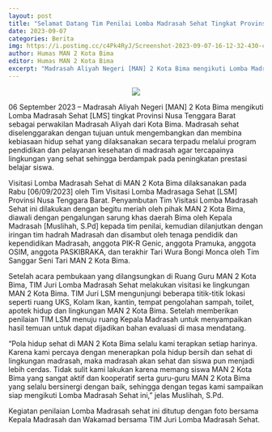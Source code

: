```yaml
---
layout: post
title: "Selamat Datang Tim Penilai Lomba Madrasah Sehat Tingkat Provinsi NTB"
date: 2023-09-07
categories: Berita
img: https://i.postimg.cc/c4Pk4RyJ/Screenshot-2023-09-07-16-12-32-430-com-android-browser-1.png
author: Humas MAN 2 Kota Bima
editor: Humas MAN 2 Kota Bima
excerpt: "Madrasah Aliyah Negeri [MAN] 2 Kota Bima mengikuti Lomba Madrasah Sehat [LMS] tingkat Provinsi Nusa Tenggara Barat sebagai perwakilan Madrasah Aliyah dari Kota Bima."
---
```


<div style="text-align:center">
<img src="https://i.postimg.cc/c4Pk4RyJ/Screenshot-2023-09-07-16-12-32-430-com-android-browser-1.png" />
</div>

06 September 2023 – Madrasah Aliyah Negeri [MAN] 2 Kota Bima mengikuti Lomba Madrasah Sehat [LMS] tingkat Provinsi Nusa Tenggara Barat sebagai perwakilan Madrasah Aliyah dari Kota Bima. Madrasah sehat diselenggarakan dengan tujuan untuk mengembangkan dan membina kebiasaan hidup sehat yang dilaksanakan secara terpadu melalui program pendidikan dan pelayanan kesehatan di madrasah agar tercapainya lingkungan yang sehat sehingga berdampak pada peningkatan prestasi belajar siswa.

Visitasi Lomba Madrasah Sehat di MAN 2 Kota Bima dilaksanakan pada Rabu [06/09/2023] oleh Tim Visitasi Lomba Madrasaga Sehat [LSM] Provinsi Nusa Tenggara Barat. Penyambutan Tim Visitasi Lomba Madrasah Sehat ini dilakukan dengan begitu meriah oleh pihak MAN 2 Kota Bima, diawali dengan pengalungan sarung khas daerah Bima oleh Kepala Madrasah [Muslihah, S.Pd] kepada tim penilai, kemudian dilanjutkan dengan iringan tim hadrah Madrasah dan disambut oleh tenaga pendidik dan kependidikan Madrasah, anggota PIK-R Genic, anggota Pramuka, anggota OSIM, anggota PASKIBRAKA, dan terakhir Tari Wura Bongi Monca oleh Tim Sanggar Seni Tari MAN 2 Kota Bima.

Setelah acara pembukaan yang dilangsungkan di Ruang Guru MAN 2 Kota Bima, TIM Juri Lomba Madrasah Sehat melakukan visitasi ke lingkungan MAN 2 Kota Bima. TIM Juri LSM mengunjungi beberapa titik-titik lokasi seperti ruang UKS, Kolam Ikan, kantin, tempat pengolahan sampah, toilet, apotek hidup dan lingkungan MAN 2 Kota Bima. Setelah memberikan penilaian TIM LSM menuju ruang Kepala Madrasah untuk menyampaikan hasil temuan untuk dapat dijadikan bahan evaluasi di masa mendatang.

“Pola hidup sehat di MAN 2 Kota Bima selalu kami terapkan setiap harinya. Karena kami percaya dengan menerapkan pola hidup bersih dan sehat di lingkungan madrasah, maka madrasah akan sehat dan siswa pun menjadi lebih cerdas. Tidak sulit kami lakukan karena memang siswa MAN 2 Kota Bima yang sangat aktif dan kooperatif serta guru-guru MAN 2 Kota Bima yang selalu bersinergi dengan baik, sehingga dengan tegas kami sampaikan siap mengikuti Lomba Madrasah Sehat ini,” jelas Muslihah, S.Pd.

Kegiatan penilaian Lomba Madrasah sehat ini ditutup dengan foto bersama Kepala Madrasah dan Wakamad bersama TIM Juri Lomba Madrasah Sehat.
